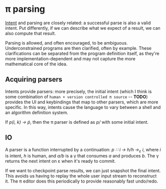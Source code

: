 # π parsing
[Intent](pi-intent.md) and parsing are closely related: a successful parse is also a valid intent. Put differently, if we can describe what we expect of a result, we can also compute that result.

Parsing is allowed, and often encouraged, to be ambiguous. Underconstrained programs are then clarified, often by example. These clarifications can be separated from the program definition itself, as they're more implementation-dependent and may not capture the more mathematical core of the idea.


## Acquiring parsers
Intents provide parsers: more precisely, the initial intent (which I think is some combination of `human + version controlled π source` -- **TODO**) provides the UI and keybindings that map to other parsers, which are more specific. In this way, intents cause the language to vary between a shell and an algorithm definition system.

If _p(i, k) → ṗ_, then the π parser is defined as _p/_ with some initial intent.


## IO
A parser is a function interrupted by a continuation: _p ∷ i → h/h →<sub>ε</sub> i_, where _i_ is intent, _h_ is human, and _a/b_ is a γ that consumes _a_ and produces _b_. The γ returns the next intent on ε when it's ready to commit.

If we want to checkpoint parse results, we can just snapshot the final intent. This avoids us having to replay the whole user input stream to reconstruct it. The π editor does this periodically to provide reasonably fast undo/redo.
